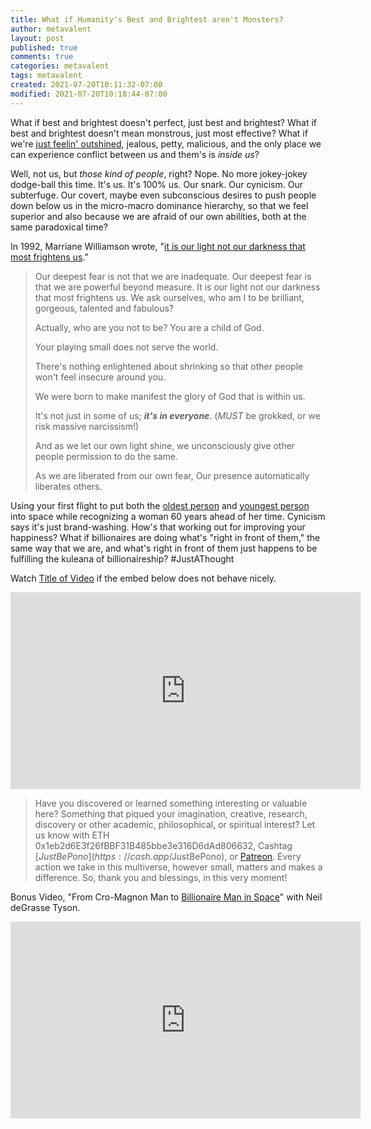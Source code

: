 ```yaml
---
title: What if Humanity's Best and Brightest aren't Monsters?
author: metavalent
layout: post
published: true
comments: true
categories: metavalent
tags: metavalent
created: 2021-07-20T10:11:32-07:00
modified: 2021-07-20T10:18:44-07:00
---
```


What if best and brightest doesn't perfect, just best and brightest? What if best and brightest doesn't mean monstrous, just most effective? What if we're [just feelin' outshined](), jealous, petty, malicious, and the only place we can experience conflict between us and them's is *inside us*?

Well, not us, but *those kind of people*, right? Nope. No more jokey-jokey dodge-ball this time. It's us. It's 100% us. Our snark. Our cynicism. Our subterfuge. Our covert, maybe even subconscious desires to push people down below us in the micro-macro dominance hierarchy, so that we feel superior and also because we are afraid of our own abilities, both at the same paradoxical time?

In 1992, Marriane Williamson wrote, "[it is our light not our darkness that most frightens us](https://explorersfoundation.org/glyphery/122.html)."

> Our deepest fear is not that we are inadequate.
> Our deepest fear is that we are powerful beyond measure.
> It is our light not our darkness that most frightens us. 
> We ask ourselves, who am I to be brilliant, gorgeous, talented and fabulous?
>
> Actually, who are you not to be?
> You are a child of God.
>
> Your playing small does not serve the world.
> 
> There's nothing enlightened about shrinking so that other people won't feel insecure around you.
> 
> We were born to make manifest the glory of God that is within us.
> 
> It's not just in some of us; ***it's in everyone***. (*MUST* be grokked, or we risk massive narcissism!)
> 
> And as we let our own light shine, we unconsciously give other people permission to do the same.
> 
> As we are liberated from our own fear,
> Our presence automatically liberates others.

Using your first flight to put both the [oldest person](https://twitter.com/nowthisnews/status/1417500293353385988) and [youngest person]() into space while recognizing a woman 60 years ahead of her time. Cynicism says it's just brand-washing. How's that working out for improving your happiness? What if billionaires are doing what's "right in front of them," the same way that we are, and what's right in front of them just happens to be fulfilling the kuleana of billionaireship? #JustAThought

Watch [Title of Video](https://www.youtu.be/BIYtYWRX6U0) if the embed below does not behave nicely.

<div class="embed-container"><iframe width="560" height="315" src="https://www.youtube.com/embed/BIYtYWRX6U0" title="YouTube video player" frameborder="0" allow="accelerometer; autoplay; clipboard-write; encrypted-media; gyroscope; picture-in-picture" allowfullscreen></iframe></div>

> Have you discovered or learned something interesting or valuable here? Something that piqued your imagination, creative, research, discovery or other academic, philosophical, or spiritual interest? Let us know with ETH 0x1eb2d6E3f26fBBF31B485bbe3e316D6dAd806632, Cashtag [$JustBePono](https://cash.app/$JustBePono), or [Patreon](https://patreon.com/metavalent). Every action we take in this multiverse, however small, matters and makes a difference. So, thank you and blessings, in this very moment!

Bonus Video, "From Cro-Magnon Man to [Billionaire Man in Space](https://youtu.be/ulTQcLFNiTs)" with Neil deGrasse Tyson.

<div class="embed-container"><iframe width="560" height="315" src="https://www.youtube.com/embed/ulTQcLFNiTs" title="YouTube video player" frameborder="0" allow="accelerometer; autoplay; clipboard-write; encrypted-media; gyroscope; picture-in-picture" allowfullscreen></iframe></div>


